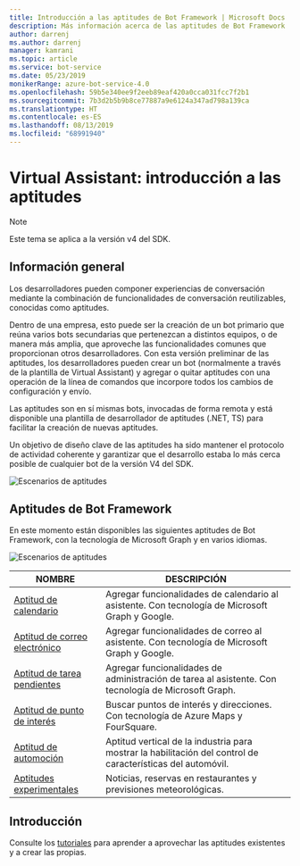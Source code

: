 ```yaml
---
title: Introducción a las aptitudes de Bot Framework | Microsoft Docs
description: Más información acerca de las aptitudes de Bot Framework
author: darrenj
ms.author: darrenj
manager: kamrani
ms.topic: article
ms.service: bot-service
ms.date: 05/23/2019
monikerRange: azure-bot-service-4.0
ms.openlocfilehash: 59b5e340ee9f2eeb89eaf420a0cca031fcc7f2b1
ms.sourcegitcommit: 7b3d2b5b9b8ce77887a9e6124a347ad798a139ca
ms.translationtype: HT
ms.contentlocale: es-ES
ms.lasthandoff: 08/13/2019
ms.locfileid: "68991940"
---
```

# <a name="virtual-assistant---skills-overview"></a>Virtual Assistant: introducción a las aptitudes

> [!NOTE]
> Este tema se aplica a la versión v4 del SDK. 

## <a name="overview"></a>Información general

Los desarrolladores pueden componer experiencias de conversación mediante la combinación de funcionalidades de conversación reutilizables, conocidas como aptitudes.

Dentro de una empresa, esto puede ser la creación de un bot primario que reúna varios bots secundarias que pertenezcan a distintos equipos, o de manera más amplia, que aproveche las funcionalidades comunes que proporcionan otros desarrolladores. Con esta versión preliminar de las aptitudes, los desarrolladores pueden crear un bot (normalmente a través de la plantilla de Virtual Assistant) y agregar o quitar aptitudes con una operación de la línea de comandos que incorpore todos los cambios de configuración y envío.     

Las aptitudes son en sí mismas bots, invocadas de forma remota y está disponible una plantilla de desarrollador de aptitudes (.NET, TS) para facilitar la creación de nuevas aptitudes.

Un objetivo de diseño clave de las aptitudes ha sido mantener el protocolo de actividad coherente y garantizar que el desarrollo estaba lo más cerca posible de cualquier bot de la versión V4 del SDK. 

![Escenarios de aptitudes](./media/enterprise-template/skills-scenarios.png)

## <a name="bot-framework-skills"></a>Aptitudes de Bot Framework

En este momento están disponibles las siguientes aptitudes de Bot Framework, con la tecnología de Microsoft Graph y en varios idiomas.

![Escenarios de aptitudes](./media/enterprise-template/skills-at-build.png)

| NOMBRE | DESCRIPCIÓN |
| ---- | ----------- |
|[Aptitud de calendario](https://aka.ms/bfcalendarskill)|Agregar funcionalidades de calendario al asistente. Con tecnología de Microsoft Graph y Google.|
|[Aptitud de correo electrónico](https://aka.ms/bfemailskill)|Agregar funcionalidades de correo al asistente. Con tecnología de Microsoft Graph y Google.|
|[Aptitud de tarea pendientes](https://aka.ms/bftodoskill)|Agregar funcionalidades de administración de tarea al asistente. Con tecnología de Microsoft Graph.|
|[Aptitud de punto de interés](https://aka.ms/bfpoiskill)|Buscar puntos de interés y direcciones. Con tecnología de Azure Maps y FourSquare.|
|[Aptitud de automoción](https://aka.ms/bfautoskill)|Aptitud vertical de la industria para mostrar la habilitación del control de características del automóvil.|
|[Aptitudes experimentales](https://aka.ms/bfexperimentalskills)|Noticias, reservas en restaurantes y previsiones meteorológicas.|

## <a name="getting-started"></a>Introducción

Consulte los [tutoriales](https://aka.ms/bfstutorials) para aprender a aprovechar las aptitudes existentes y a crear las propias.
